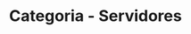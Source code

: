 ---
layout: blog_categories
tag: server
title: Categoria - Servidores
permalink: /categories/servidores/
---